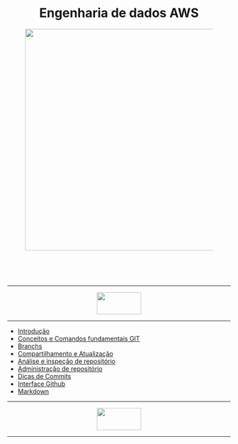 <div align="Center">

<h1>
  Engenharia de dados AWS
</h1>

</div>


<section>
      <figure class="gif">
            <div align="Center">
                <img width="1300" height="500" src="https://i.imgur.com/TDA5LvB.jpg">
            </div>
      </figure>
</section>

<div align="Center">

</div>
<br/>
<br/>
<br/>

---

<div align="Center">
  <img width = "100" Height= "50" src="https://i.imgur.com/mYjB0i4.png">

</div>

---


-  [Introdução](https://github.com/Geronimonetto/Engenharia_dados_AWS/blob/main/Sprint%2001/Git_Github_Markdown/01.Conte%C3%BAdo%20Fundamental%20Git/1.0%20Introdu%C3%A7%C3%A3o.pdf)
-  [Conceitos e Comandos fundamentais GIT](https://github.com/Geronimonetto/Engenharia_dados_AWS/tree/main/Sprint%2001/Git_Github_Markdown/01.Conte%C3%BAdo%20Fundamental%20Git)    
-  [Branchs](https://github.com/Geronimonetto/Engenharia_dados_AWS/tree/main/Sprint%2001/Git_Github_Markdown/02.Branchs)
-  [Compartilhamento e Atualização](https://github.com/Geronimonetto/Engenharia_dados_AWS/tree/main/Sprint%2001/Git_Github_Markdown/03.Compartilhamento%20e%20Atualiza%C3%A7%C3%A3o)
-  [Análise e inspeção de repositório](https://github.com/Geronimonetto/Engenharia_dados_AWS/tree/main/Sprint%2001/Git_Github_Markdown/04.An%C3%A1lise%20e%20inspe%C3%A7%C3%A3o%20de%20reposit%C3%B3rio)
-  [Administração de repositório](https://github.com/Geronimonetto/Engenharia_dados_AWS/tree/main/Sprint%2001/Git_Github_Markdown/05.Administra%C3%A7%C3%A3o%20de%20reposit%C3%B3rio)
-  [Dicas de Commits](https://github.com/Geronimonetto/Engenharia_dados_AWS/tree/main/Sprint%2001/Git_Github_Markdown/06.Dicas%20de%20Commits)
-  [Interface Github](https://github.com/Geronimonetto/Engenharia_dados_AWS/tree/main/Sprint%2001/Git_Github_Markdown/07.Interface%20Github)
-  [Markdown](https://github.com/Geronimonetto/Engenharia_dados_AWS/tree/main/Sprint%2001/Git_Github_Markdown/08.Markdown)

---
<div align="Center">
  <img width = "100" Height= "50" src="https://logodownload.org/wp-content/uploads/2022/05/linux-logo-0.png">

</div>

---
